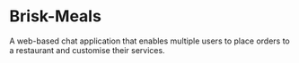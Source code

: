 # Brisk-Meals
A web-based chat application that enables multiple users to place orders to a restaurant and customise their services.
